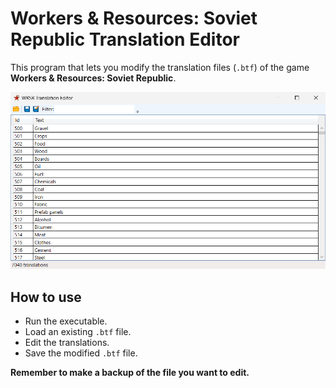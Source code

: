 # Workers & Resources: Soviet Republic Translation Editor
This program that lets you modify the translation files (`.btf`) of the game **Workers & Resources: Soviet Republic**.

![W&R:SR Translator](screenshot.png)

## How to use
- Run the executable.
- Load an existing `.btf` file.
- Edit the translations.
- Save the modified `.btf` file.

**Remember to make a backup of the file you want to edit.**
